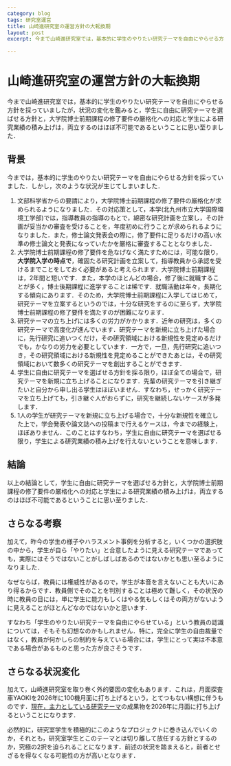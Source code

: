 ```yaml
---
category: blog
tags: 研究室運営
title: 山崎進研究室の運営方針の大転換期
layout: post
excerpt: 今まで山崎進研究室では，基本的に学生のやりたい研究テーマを自由にやらせる方針を採っていましたが，状況の変化を鑑みると，学生に自由に研究テーマを選ばせる方針と，大学院博士前期課程の修了要件の厳格化への対応と学生による研究業績の積み上げは，両立するのはほぼ不可能であるということに思い至りました．

---
```

# 山崎進研究室の運営方針の大転換期

今まで山崎進研究室では，基本的に学生のやりたい研究テーマを自由にやらせる方針を採っていましたが，状況の変化を鑑みると，学生に自由に研究テーマを選ばせる方針と，大学院博士前期課程の修了要件の厳格化への対応と学生による研究業績の積み上げは，両立するのはほぼ不可能であるということに思い至りました．

## 背景

今までは，基本的に学生のやりたい研究テーマを自由にやらせる方針を採っていました．しかし，次のような状況が生じてしまいました．

1. 文部科学省からの要請により，大学院博士前期課程の修了要件の厳格化が求められるようになりました．その対応策として，本学(北九州市立大学国際環境工学部)では，指導教員の指導のもとで，綿密な研究計画を立案し，その計画が妥当かの審査を受けることを，年度初めに行うことが求められるようになりました．また，修士論文発表会の際に，修了要件に足りるだけの高い水準の修士論文と発表になっていたかを厳格に審査することとなりました．
2. 大学院博士前期課程の修了要件を危なげなく満たすためには，可能な限り，**大学院入学の時点で**，確固たる研究計画を立案して，指導教員から承認を受けるまでことをしておく必要があると考えられます．大学院博士前期課程は，2年間と短いです．また，本学のほとんどの場合，修了後に就職することが多く，博士後期課程に進学することは稀です．就職活動は年々，長期化する傾向にあります．そのため，大学院博士前期課程に入学してはじめて，研究テーマを立案するというのでは，十分な研究をするのに至らず，大学院博士前期課程の修了要件を満たすのが困難になります．
3. 研究テーマの立ち上げには多くの労力がかかります．近年の研究は，多くの研究テーマで高度化が進んでいます．研究テーマを新規に立ち上げた場合に，先行研究に追いつくだけ，その研究領域における新規性を見定めるだけでも，かなりの労力を必要としています．一方で，一旦，先行研究に追いつき，その研究領域における新規性を見定めることができたあとは，その研究領域において数多くの研究テーマを創出することができます．
4. 学生に自由に研究テーマを選ばせる方針を採る限り，ほぼ全ての場合で，研究テーマを新規に立ち上げることになります．先輩の研究テーマを引き継ぎたいと自分から申し出る学生はほぼいません．すなわち，せっかく研究テーマを立ち上げても，引き継ぐ人がおらずに，研究を継続しないケースが多発します．
5. 1人の学生が研究テーマを新規に立ち上げる場合で，十分な新規性を確立した上で，学会発表や論文誌への投稿まで行えるケースは，今までの経験上，ほぼありません．このことはすなわち，学生に自由に研究テーマを選ばせる限り，学生による研究業績の積み上げを行えないということを意味します．

## 結論

以上の結論として，学生に自由に研究テーマを選ばせる方針と，大学院博士前期課程の修了要件の厳格化への対応と学生による研究業績の積み上げは，両立するのはほぼ不可能であるということに思い至りました．

## さらなる考察

加えて，昨今の学生の様子やハラスメント事例を分析すると，いくつかの選択肢の中から，学生が自ら「やりたい」と合意したように見える研究テーマであっても，実際にはそうではないことがしばしばあるのではないかとも思い至るようになりました．

なぜならば，教員には権威性があるので，学生が本音を言えないことも大いにあり得るからです．教員側でそのことを判別することは極めて難しく，その状況の時に教員の目には，単に学生に能力もしくはやる気もしくはその両方がないように見えることがほとんどなのではないかと思います．

すなわち「学生のやりたい研究テーマを自由にやらせている」という教員の認識については，そもそも幻想なのかもしれません．特に，完全に学生の自由裁量ではなく，教員が何かしらの制約を与えている場合には，学生にとって実は不本意である場合があるものと思った方が良さそうです．

## さらなる状況変化

加えて，山崎進研究室を取り巻く外的要因の変化もあります．これは，月面探査車YAOKIを2026年に100機月面に打ち上げるという，とてつもない構想に伴うものです．[現在，主力としている研究テーマ](https://zacky1972.github.io/blog/2023/12/31/research-topics.html)の成果物を2026年に月面に打ち上げるということになります．

必然的に，研究室学生を積極的にこのようなプロジェクトに巻き込んでいくのか，それとも，研究室学生とこのテーマとは切り離して放任する方針とするのか，究極の2択を迫られることになります．前述の状況を踏まえると，前者とせざるを得なくなる可能性の方が高いとなります．

